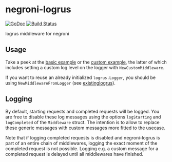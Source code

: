negroni-logrus
==============

[![GoDoc](https://godoc.org/github.com/meatballhat/negroni-logrus?status.svg)](https://godoc.org/github.com/meatballhat/negroni-logrus)
[![Build Status](https://travis-ci.org/meatballhat/negroni-logrus.svg?branch=master)](https://travis-ci.org/meatballhat/negroni-logrus)

logrus middleware for negroni

## Usage

Take a peek at the [basic example](./examples/basic/example.go) or the [custom
example](./examples/custom/example.go), the latter of which includes setting a
custom log level on the logger with `NewCustomMiddleware`.

If you want to reuse an already initialized `logrus.Logger`, you should be using
`NewMiddlewareFromLogger` (see [existinglogrus](./examples/existinglogrus/example.go)).

## Logging

By default, starting requests and completed requests will be logged.
You are free to disable these log messages using the options `logStarting` and `logCompleted` of the `Middleware` struct.
The intention is to allow to replace these generic messages with custom messages more fitted to the usecase.

Note that if logging completed requests is disabled and negroni-logrus is part of an entire chain of middlewares, logging the exact moment of the completed request is not possible.
Logging e.g. a custom message for a completed request is delayed until all middlewares have finished.

